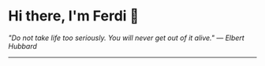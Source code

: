 <h1>Hi there, I'm Ferdi 👋</h1>

<p><em>
  "Do not take life too seriously. You will never get out of it alive." — Elbert Hubbard
</em></p>

---
